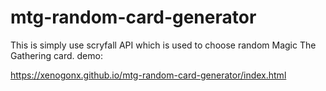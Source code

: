 # mtg-random-card-generator

This is simply use scryfall API which is used to choose random Magic The Gathering card.
demo:

https://xenogonx.github.io/mtg-random-card-generator/index.html
